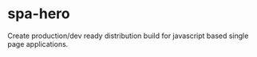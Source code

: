 # spa-hero
Create production/dev ready distribution build for javascript based single page applications.
